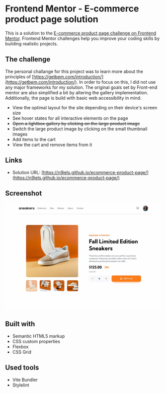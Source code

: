 # Frontend Mentor - E-commerce product page solution

This is a solution to the [E-commerce product page challenge on Frontend Mentor](https://www.frontendmentor.io/challenges/ecommerce-product-page-UPsZ9MJp6). Frontend Mentor challenges help you improve your coding skills by building realistic projects.

## The challenge

The personal challange for this project was to learn more about the principles of [https://getbem.com/introduction/](https://getbem.com/introduction/). In order to focus on this, I did not use any major frameworks for my solution. The original goals set by Front-end mentor are also simplified a bit by altering the gallery implementation. Additionally, the page is build with basic web accessibility in mind.

- View the optimal layout for the site depending on their device's screen size
- See hover states for all interactive elements on the page
- ~~Open a lightbox gallery by clicking on the large product image~~
- Switch the large product image by clicking on the small thumbnail images
- Add items to the cart
- View the cart and remove items from it

## Links

- Solution URL: [https://n9iels.github.io/ecommerce-product-page/](https://n9iels.github.io/ecommerce-product-page/)

## Screenshot

![](./screenshot.jpg)

## Built with

- Semantic HTML5 markup
- CSS custom properties
- Flexbox
- CSS Grid

## Used tools

- Vite Bundler
- Stylelint
